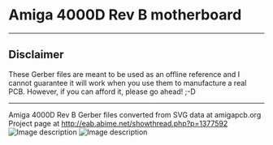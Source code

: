 # Amiga 4000D Rev B motherboard
*****************************************************************************
## Disclaimer
These Gerber files are meant to be used as an offline reference and 
I cannot guarantee it will work when you use them to manufacture a real PCB. 
However, if you can afford it, please go ahead! ;-D
*****************************************************************************
Amiga 4000D Rev B Gerber files converted from SVG data at amigapcb.org<br />
Project page at http://eab.abime.net/showthread.php?p=1377592
![Image description](https://i.postimg.cc/vZwqb3WF/A4000-DRev-B-top.png)
![Image description](https://i.postimg.cc/VkHF5gtk/A4000-DRev-B-bottom.png)
